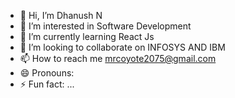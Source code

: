 - 👋 Hi, I’m Dhanush N
- 👀 I’m interested in Software Development
- 🌱 I’m currently learning React Js
- 💞️ I’m looking to collaborate on INFOSYS AND IBM
- 📫 How to reach me mrcoyote2075@gmail.com
- 😄 Pronouns: 
- ⚡ Fun fact: ...

<!---
MrCoyote2075/MrCoyote2075 is a ✨ special ✨ repository because its `README.md` (this file) appears on your GitHub profile.
You can click the Preview link to take a look at your changes.
--->
